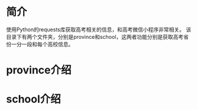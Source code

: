 # 简介
  使用Python的requests库获取高考相关的信息，和高考微信小程序非常相关。
  该目录下有两个文件夹，分别是province和school，这两者功能分别是获取高考省份一分一段和每个高校信息。

# province介绍


# school介绍
